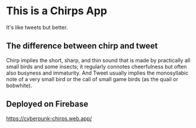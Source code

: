 # This is a Chirps App
It's like tweets but better.


## The difference between chirp and tweet

Chirp implies the short, sharp, and thin sound that is made by practically all small birds and some insects; it regularly connotes cheerfulness but often also busyness and immaturity.
And Tweet usually implies the monosyllabic note of a very small bird or the call of small game birds (as the quail or bobwhite).

## Deployed on Firebase

https://cyberpunk-chirps.web.app/